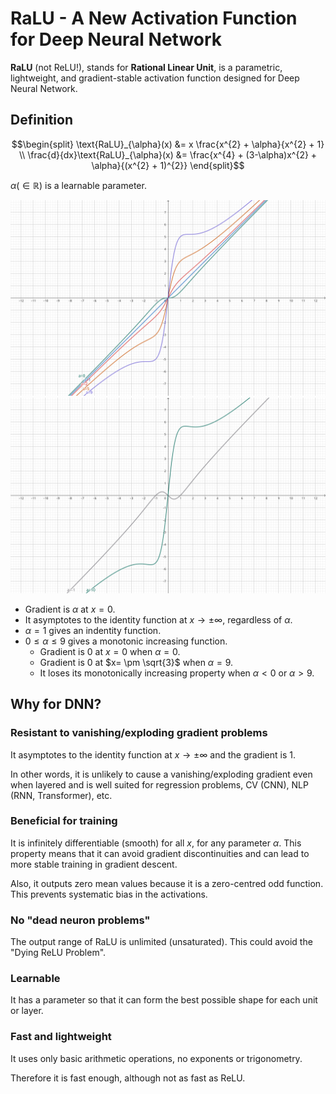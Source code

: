 # RaLU - A New Activation Function for Deep Neural Network

**RaLU** (not ReLU!), stands for **Rational Linear Unit**, is a parametric, lightweight, and gradient-stable activation function designed for Deep Neural Network.

## Definition

```math
\begin{split}
\text{RaLU}_{\alpha}(x) &= x \frac{x^{2} + \alpha}{x^{2} + 1} \\
\frac{d}{dx}\text{RaLU}_{\alpha}(x) &= \frac{x^{4} + (3-\alpha)x^{2} + \alpha}{(x^{2} + 1)^{2}}
\end{split}
```

$`\alpha (\in \mathbb{R})`$ is a learnable parameter.

![plot 1](./assets/ralu-1.svg)
![plot 2](./assets/ralu-2.svg)

* Gradient is $\alpha$ at $`x=0`$.
* It asymptotes to the identity function at $`x \to \pm \infty`$, regardless of $`\alpha`$.
* $`\alpha=1`$ gives an indentity function.
* $`0 \le \alpha \le 9`$ gives a monotonic increasing function.
    * Gradient is $0$ at $`x=0`$ when $`\alpha=0`$.
    * Gradient is $0$ at $`x= \pm \sqrt{3}`$ when $`\alpha=9`$.
    * It loses its monotonically increasing property when $`\alpha<0`$ or $`\alpha>9`$.

## Why for DNN?

### Resistant to vanishing/exploding gradient problems

It asymptotes to the identity function at $`x \to \pm \infty`$ and the gradient is $1$.

In other words, it is unlikely to cause a vanishing/exploding gradient even when layered and is well suited for regression problems, CV (CNN), NLP (RNN, Transformer), etc.

### Beneficial for training

It is infinitely differentiable (smooth) for all $x$, for any parameter $\alpha$.
This property means that it can avoid gradient discontinuities and can lead to more stable training in gradient descent.

Also, it outputs zero mean values because it is a zero-centred odd function.
This prevents systematic bias in the activations.

### No "dead neuron problems"

The output range of RaLU is unlimited (unsaturated).
This could avoid the "Dying ReLU Problem".

### Learnable

It has a parameter so that it can form the best possible shape for each unit or layer.

### Fast and lightweight

It uses only basic arithmetic operations, no exponents or trigonometry.

Therefore it is fast enough, although not as fast as ReLU.

